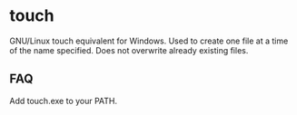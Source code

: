 # touch
GNU/Linux touch equivalent for Windows.  Used to create one file at a time of the name specified.  Does not overwrite already existing files.

## FAQ
Add  touch.exe  to your PATH.
